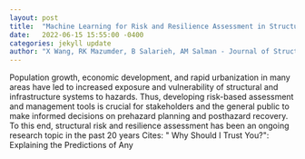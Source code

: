 ```yaml
---
layout: post
title:  "Machine Learning for Risk and Resilience Assessment in Structural Engineering: Progress and Future Trends"
date:   2022-06-15 15:55:00 -0400
categories: jekyll update
author: "X Wang, RK Mazumder, B Salarieh, AM Salman - Journal of Structural , 2022"
---
```

Population growth, economic development, and rapid urbanization in many areas have led to increased exposure and vulnerability of structural and infrastructure systems to hazards. Thus, developing risk-based assessment and management tools is crucial for stakeholders and the general public to make informed decisions on prehazard planning and posthazard recovery. To this end, structural risk and resilience assessment has been an ongoing research topic in the past 20 years  Cites: " Why Should I Trust You?": Explaining the Predictions of Any
